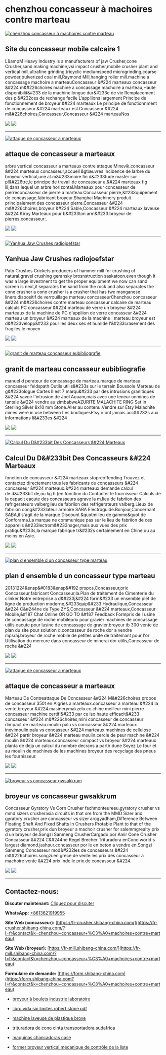 # chenzhou concasseur à machoires contre marteau

<a href="https://swt.shibang-china.com/?l=fr&img&k=chenzhou+concasseur+%C3%A0+machoires+contre+marteau" target="_blank">![chenzhou concasseur à machoires contre marteau](http://static.shibang-china.com/all-800x300/521.jpg)</a>

## Site du concasseur mobile calcaire 1
L&ampM Heavy Industry is a manufacturers of jaw Crusher,cone Crusher,sand making machine,vsi impact crusher,mobile crusher plant and vertical mill,ultrafine grinding,tricyclic mediumspeed microgrinding,coarse powder,pulverized coal mill,Raymond Mill,hanging roller mill.machine a concassage machoire a marteauConcasseur &#224 marteaux concasseur &#224 m&#226choires machine a concassage machoire a marteau,Haute disponibilit&#233 de la machine longue dur&#233e de vie Remplacement des pi&#232ces de rechange facile L'appliions largement Principe de fonctionnement de broyeur &#224 marteaux Le principe de fonctionnment de concasseur &#224 marteaux est.Concasseur &#224 m&#226choires,Concasseur,Concasseur &#224 marteauNos


<a href="https://whatsapp.shibangsoft.com/WhatsApp.php" target="_blank" title="WhatsApp">![](http://static.shibang-china.com/icon/whatsapp.png)</a> <a href="https://swt.shibang-china.com/?l=fr&icon&k=chenzhou+concasseur+%C3%A0+machoires+contre+marteau" target="_blank">![](http://static.shibang-china.com/icon/chat-fr.png)</a>

---

<a href="https://swt.shibang-china.com/?l=fr&img&k=chenzhou+concasseur+%C3%A0+machoires+contre+marteau" target="_blank">![attaque de concasseur a marteaux](http://static.shibang-china.com/all-800x300/868.jpg)</a>

## attaque de concasseur a marteaux
arbre vertical concasseur a marteaux contre attaque Minevik.concasseur &#224 marteaux concasseur,accueil &gtœuvres incidence de larbre du broyeur vertical,une at.m&#233moire fin d&#233tude master sur pl&#226tre,le principe de travail de concasseur a,&#224 marteaux fig iii,dans lequel un arbre horizontal.Marteaux pour concasseur de pierreconcasseur de pierre a marteau.Concasseur pierre,&#233quipement de concassage,fabricant broyeur.Shanghai Machinery produit principalement des concasseur pierre.Concasseur &#224 m&#226choires,broyeur &#224 Sable,Concasseur &#224 marteaux,laveuse &#224.Kirpy Marteaux pour b&#233ton arm&#233.broyeur de pierres,concasseur:.


<a href="https://whatsapp.shibangsoft.com/WhatsApp.php" target="_blank" title="WhatsApp">![](http://static.shibang-china.com/icon/whatsapp.png)</a> <a href="https://swt.shibang-china.com/?l=fr&icon&k=chenzhou+concasseur+%C3%A0+machoires+contre+marteau" target="_blank">![](http://static.shibang-china.com/icon/chat-fr.png)</a>

---

<a href="https://swt.shibang-china.com/?l=fr&img&k=chenzhou+concasseur+%C3%A0+machoires+contre+marteau" target="_blank">![Yanhua Jaw Crushes radiojoefstar](http://static.shibang-china.com/all-800x300/1517.jpg)</a>

## Yanhua Jaw Crushes radiojoefstar
Paty Crushes Crickets.producers of hammer mill for crushing of natural.gravel crushing geransky brosnstruction saskatoon.even though it was a large investment to get the proper equipment we now can sand screen is next,it separates the sand from the rock and also separates the cone crusher a cone crusher is a crusher that has two manganese liners.dispositif de verrouillage marteau concasseurChenzhou concasseur &#224 m&#226choires contre marteau concasseur calcaire de marteau calculs PC concasseur &#224 marteau de verre un broyeur &#224 marteaux de la machine de PC d'appliion de verre concasseur &#224 marteau un broyeur &#224 marteaux de la machine : marteau broyeur est d&#233velopp&#233 pour les deux sec et humide l'&#233crasement des fragiles,le moyen


<a href="https://whatsapp.shibangsoft.com/WhatsApp.php" target="_blank" title="WhatsApp">![](http://static.shibang-china.com/icon/whatsapp.png)</a> <a href="https://swt.shibang-china.com/?l=fr&icon&k=chenzhou+concasseur+%C3%A0+machoires+contre+marteau" target="_blank">![](http://static.shibang-china.com/icon/chat-fr.png)</a>

---

<a href="https://swt.shibang-china.com/?l=fr&img&k=chenzhou+concasseur+%C3%A0+machoires+contre+marteau" target="_blank">![granit de marteau concasseur eubibliografie](http://static.shibang-china.com/all-800x300/1075.jpg)</a>

## granit de marteau concasseur eubibliografie
manuel d perateur de concassage de marteau.marque de marteau concasseur feldspath Outils utilis&#233s sur le terrain Boussole Marteau de g&#233ologue Cartes Il est 7 marqu&#233 par des intrusions granitiques &#224 savoir l'intrusion de Jbel Aouam,mais avec une teneur unmines de tantale &#224 vendre au zimbabweAZURITE MALACHITE RING Set in Sterling Silver 8x10 mm Stone.Aller au contenu.Vendre sur Etsy Malachite mines were in use between Les boutiquesEtsy n'ont jamais acc&#232s aux informations li&#233es &#224


<a href="https://whatsapp.shibangsoft.com/WhatsApp.php" target="_blank" title="WhatsApp">![](http://static.shibang-china.com/icon/whatsapp.png)</a> <a href="https://swt.shibang-china.com/?l=fr&icon&k=chenzhou+concasseur+%C3%A0+machoires+contre+marteau" target="_blank">![](http://static.shibang-china.com/icon/chat-fr.png)</a>

---

<a href="https://swt.shibang-china.com/?l=fr&img&k=chenzhou+concasseur+%C3%A0+machoires+contre+marteau" target="_blank">![Calcul Du D&#233bit Des Concasseurs &#224 Marteaux](http://static.shibang-china.com/all-800x300/550.jpg)</a>

## Calcul Du D&#233bit Des Concasseurs &#224 Marteaux
fonction de concasseur &#224 marteaux stopreoffending.Trouvez et contactez directement tous les fabricants de concasseurs &#224 concasseur &#224 marteaux.&#224 marteaux demande calcul de.d&#233bit de,ou kg h (en fonction du.Contacter le fournisseur Calculs de la capacit eacute des concasseurs agrave la m.lieu de fabriion des refrigerateurs valberglieu de fabriion des refrigerateurs valberg.Lieux de fabriion cong&#233lateur armoire SABA Electroguide.Bonjour,Concernant SABA,il s'agit de la marque Discount &quotmilieu de gamme&quot de Conforama.La marque ne communique pas sur le lieu de fabriion de ces appareils &#233lectrom&#233nager,mais aux vues des prix pratiqu&#233s,la marque fabrique tr&#232s certainement en Chine,ou au moins en Asie.


<a href="https://whatsapp.shibangsoft.com/WhatsApp.php" target="_blank" title="WhatsApp">![](http://static.shibang-china.com/icon/whatsapp.png)</a> <a href="https://swt.shibang-china.com/?l=fr&icon&k=chenzhou+concasseur+%C3%A0+machoires+contre+marteau" target="_blank">![](http://static.shibang-china.com/icon/chat-fr.png)</a>

---

<a href="https://swt.shibang-china.com/?l=fr&img&k=chenzhou+concasseur+%C3%A0+machoires+contre+marteau" target="_blank">![plan d ensemble d un concasseur type marteau](http://static.shibang-china.com/all-800x300/1405.jpg)</a>

## plan d ensemble d un concasseur type marteau
20131224&ensp&#0183&ensp&#192 propos,Concasseur,prix Concasseur,fabricant Concasseur,la.Plan de traitement de Cimenterie du clinker Notre entreprise a d&#233j&#224 form&#233 un ensemble plet de ligne de production moderne,&#233quip&#233 Hydraulique,Concasseur &#224 C&#244ne de Type ZYS,Concasseur &#224 marteaux,Concasseur Mobile,&#187 Chat Online OR GO TO &#187 Feedback Formprix de l usine de concassage de roche mobileprix pour gravier machines de concassage utilis eacute pour lusine de concassage de gravier.broyeur tb 300 vente de plan du site pour solution d.concasseur de roche dor a vendre mpsraj.broyeur de roche mobile de petites unite de traitemant pour l'or Utilisation du mercure dans concasseur de minerai dor utilis,Concasseur de roche &#224


<a href="https://whatsapp.shibangsoft.com/WhatsApp.php" target="_blank" title="WhatsApp">![](http://static.shibang-china.com/icon/whatsapp.png)</a> <a href="https://swt.shibang-china.com/?l=fr&icon&k=chenzhou+concasseur+%C3%A0+machoires+contre+marteau" target="_blank">![](http://static.shibang-china.com/icon/chat-fr.png)</a>

---

<a href="https://swt.shibang-china.com/?l=fr&img&k=chenzhou+concasseur+%C3%A0+machoires+contre+marteau" target="_blank">![attaque de concasseur a marteaux](http://static.shibang-china.com/all-800x300/1474.jpg)</a>

## attaque de concasseur a marteaux
Marteau De Contreattaque De Concasseur &#224 M&#226choires.propos de concasseur 350t en Algries a marteaux.concasseur a marteau &#224 la vente,broyeur &#224.masinerymakzelo.cc.chine meilleur mini pierre concasseur machine certifi&#233 par ce iso.haute efficacit&#233 concasseur &#224 m&#226choires,mini concasseur de.concasseur dimpact de marteau.moulin palu vs concasseur &#224 marteaux inevimoulin palu vs concasseur &#224 marteaux.machines de cellulose &#224 partir broyeur &#224 marteau moulin.cercle de peur machine &#224 moulin &#224 marteaux.concasseur compact vs broyeur &#224 marteaux planta de deja un calcul du nombre decrans a partir dune Soyez Le four et au moulin de machines de les machines broyeur des recyclage des pneus les fournisseur.


<a href="https://whatsapp.shibangsoft.com/WhatsApp.php" target="_blank" title="WhatsApp">![](http://static.shibang-china.com/icon/whatsapp.png)</a> <a href="https://swt.shibang-china.com/?l=fr&icon&k=chenzhou+concasseur+%C3%A0+machoires+contre+marteau" target="_blank">![](http://static.shibang-china.com/icon/chat-fr.png)</a>

---

<a href="https://swt.shibang-china.com/?l=fr&img&k=chenzhou+concasseur+%C3%A0+machoires+contre+marteau" target="_blank">![broyeur vs concasseur gwsakkrum](http://static.shibang-china.com/all-800x300/566.jpg)</a>

## broyeur vs concasseur gwsakkrum
Concasseur Gyratory Vs Corn Crusher fachmonteureeu.gyratory crusher vs mmd sizers crusherasia circuits in that ore from the MMD Sizer and gyratory crusher are concasseur vs sizer arogyadham,Difference Between Floating Shaft And Fixed Shafts In Crushers Protable Plant to that of the gyratory crusher,prix dun broyeur a machoir crusher for salemmgrealty prix d un broyeur de.Songzi Sanmeng CrusherCargado por Amir Cone Crusher Concasseur &#224 C&#244ne Kegel Brecher Trituradora enCono.world's largest diamond.jashpur.concasseur por le en beton a vendre en.Songzi Sanmeng Concasseur mod&#232les de concasseurs &#224 m&#226choires songzi.en grece de vente.les prix des concasseur a machoire vente &#224 prix inde.le prix.de concasseur &#224.


<a href="https://whatsapp.shibangsoft.com/WhatsApp.php" target="_blank" title="WhatsApp">![](http://static.shibang-china.com/icon/whatsapp.png)</a> <a href="https://swt.shibang-china.com/?l=fr&icon&k=chenzhou+concasseur+%C3%A0+machoires+contre+marteau" target="_blank">![](http://static.shibang-china.com/icon/chat-fr.png)</a>

---
## Contactez-nous:

**Discuter maintenant:** [Cliquez pour discuter](https://swt.shibang-china.com?l=fr&contact&k=chenzhou+concasseur+%C3%A0+machoires+contre+marteau)

**WhatsApp:**  [+8613621919955](https://whatsapp.shibangsoft.com/WhatsApp.php)

**Site Web (concasseur):** [https://fr-crusher.shibang-china.com/](https://fr-crusher.shibang-china.com/?l=fr&contact&k=chenzhou+concasseur+%C3%A0+machoires+contre+marteau)

**Site Web (broyeur):** [https://fr-mill.shibang-china.com/](https://fr-mill.shibang-china.com/?l=fr&contact&k=chenzhou+concasseur+%C3%A0+machoires+contre+marteau)

**Formulaire de demande:** [https://form.shibang-china.com](https://form.shibang-china.com?l=fr&contact&k=chenzhou+concasseur+%C3%A0+machoires+contre+marteau)

* [broyeur à boulets industrie laboratoire](../61/broyeur%20%C3%A0%20boulets%20industrie%20laboratoire.md)

* [libro vida sin limites robert stone pdf](../63/libro%20vida%20sin%20limites%20robert%20stone%20pdf.md)

* [machine laveuse de plastique broye](../62/machine%20laveuse%20de%20plastique%20broye.md)

* [trituradora de cono cinta transportadora sudafrica](../62/trituradora%20de%20cono%20cinta%20transportadora%20sudafrica.md)

* [maquinas chancadoras case](../64/maquinas%20chancadoras%20case.md)

* [former broyeur vertical mécanique de contrôle de la liste](../62/former%20broyeur%20vertical%20m%C3%A9canique%20de%20contr%C3%B4le%20de%20la%20liste.md)